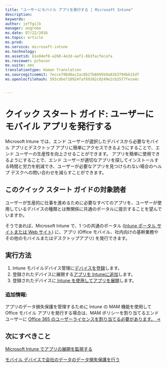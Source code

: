 ```yaml
---
title: "ユーザーにモバイル アプリを発行する | Microsoft Intune"
description: 
keywords: 
author: jeffgilb
manager: angrobe
ms.date: 07/22/2016
ms.topic: article
ms.prod: 
ms.service: microsoft-intune
ms.technology: 
ms.assetid: b1e84ef8-a260-4e3d-aaf1-8b3facfecafa
ms.reviewer: pchacon
ms.suite: ems
translationtype: Human Translation
ms.sourcegitcommit: 7eccef06d8ac2ac8b27b8695b9a0263794b615df
ms.openlocfilehash: 593cdbe710924faf69302c0249e2cb25f7fece4c


---
```


# クイック スタート ガイド: ユーザーにモバイル アプリを発行する
Microsoft Intune では、エンド ユーザーが選択したデバイスから必要なモバイル アプリとデスクトップ アプリに簡単にアクセスできるようにすることで、エンド ユーザーの生産性を向上させることができます。 アプリを簡単に使用できるようにすることで、エンド ユーザーが適切なアプリを探してインストールする時間と労力を削減でき、ユーザーが必要なアプリを見つけられない場合のヘルプ デスクへの問い合わせを減らすことができます。   

## このクイック スタート ガイドの対象読者
ユーザーが生産的に仕事を進めるために必要なすべてのアプリを、ユーザーが使用しているデバイスの種類とは無関係に共通のポータルに提示することを望んでいますか。

そうであれば、Microsoft Intune で、1 つの共通のポータル ([Intune ポータル サイトまたは Web サイト](/intune/enduser/company-portal-frequently-asked-questions)) に、アプリ (Office モバイル、社内向けの基幹業務やその他のモバイルまたはデスクトップアプリ) を発行できます。

## 実行方法
1.  Intune モバイルデバイス管理に[デバイスを登録](/intune/deploy-use/enroll-devices-in-microsoft-intune)します。
2.  登録されたデバイスに展開する[アプリを Intuneに追加](/intune/deploy-use/add-apps-for-mobile-devices-in-microsoft-intune)します。
3.  登録されたデバイスに[ Intune を使用してアプリを展開](/intune/deploy-use/deploy-apps)します。

### 追加情報:
アプリのデータ損失保護を管理するために Intune の MAM 機能を使用して Office モバイル アプリを発行する場合は、MAM ポリシーを割り当てるエンド ユーザーに <a href="https://support.office.com/article/Assign-or-remove-licenses-for-Office-365-for-business-997596b5-4173-4627-b915-36abac6786dc" target="_blank">Office 365 のユーザーライセンスを割り当てる必要があります。 &rarr;</a>

## 次にすべきこと
[Microsoft Intune でアプリの展開を監視する](/intune/deploy-use/monitor-apps-in-microsoft-intune)

[モバイル デバイスで会社のデータのデータ損失保護を行う](/intune/deploy-use/protect-app-data-using-mobile-app-management-policies-with-microsoft-intune)



<!--HONumber=Jul16_HO4-->


